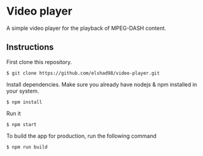 # Video player
A simple video player for the playback of MPEG-DASH content.   
## Instructions

First clone this repository.    
```
$ git clone https://github.com/elshad98/video-player.git
```  
Install dependencies. Make sure you already have nodejs & npm installed in your system.  
```
$ npm install
```  
Run it
```
$ npm start
```  
To build the app for production, run the following command  
```
$ npm run build
```  
